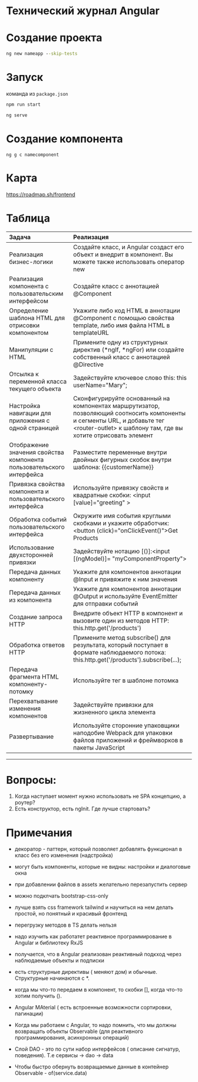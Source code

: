 # Технический журнал Angular

# Создание проекта

```cmd
ng new nameapp --skip-tests
```

# Запуск

команда из ```package.json```
```cmd
npm run start
```

```cmd
ng serve
```

# Создание компонента

```
ng g c namecomponent 
```


# Карта 

https://roadmap.sh/frontend


# Таблица

|Задача|Реализация|
|:---|:---|
|Реализация бизнес-логики|Создайте класс, и Angular создаст его объект и внедрит в компонент. Вы можете также использовать оператор new|
|Реализация компонента с пользовательским интерфейсом|Создайте класс с аннотацией @Component|
|Определение шаблона HTML для отрисовки компонентом|Укажите либо код HTML в аннотации @Component с помощью свойства template, либо имя файла HTML в templateURL|
|Манипуляции с HTML|Примените одну из структурных директив (*ngIf, *ngFor) или создайте собственный класс с аннотацией @Directive|
|Отсылка к переменной класса текущего объекта|Задействуйте ключевое слово this: this userName="Mary";|
|Настройка навигации для приложения с одной страницей|Сконфигурируйте основанный на компонентах  маршрутизатор, позволяющий соотносить компоненты  и сегменты URL, и добавьте тег \<router-outlet> к шаблону там, где вы хотите отрисовать элемент|
|Отображение значения свойства компонента пользовательского интерфейса|Разместите переменные внутри двойных фигурных скобок внутри шаблона: {{customerName}}|
|Привязка свойства компонента и пользовательского интерфейса|Используйте привязку свойств и квадратные скобки: <input [value]="greeting" >|
|Обработка событий пользовательского интерфейса|Окружите имя события круглыми скобками и укажите  обработчик: <button (click)="onClickEvent()">Get Products</button>|
|Использование двухсторонней привязки|Задействуйте нотацию [()]:<input [(ngModel)]= "myComponentProperty">|
|Передача данных компоненту|Укажите для компонентов аннотации @Input и привяжите к ним значения|
|Передача данных из компонента|Укажите для компонентов аннотации @Output  и используйте EventEmitter для отправки событий|
|Создание запроса HTTP|Внедрите объект HTTP в компонент и вызовите один из методов HTTP: this.http.get('/products')|
|Обработка ответов HTTP|Примените метод subscribe() для результата, который поступает в формате наблюдаемого потока: this.http.get('/products').subscribe(...);|
|Передача фрагмента HTML компоненту-потомку|Используйте тег <ng-content> в шаблоне потомка|
|Перехватывание изменения компонентов|Задействуйте привязки для жизненного цикла элемента|
|Развертывание|Используйте сторонние упаковщики наподобие Webpack для упаковки файлов приложений и фреймворков в пакеты JavaScript|



---


# Вопросы:

1. Когда наступает момент нужно использовать не SPA концепцию, а роутер?
2. Есть конструктор, есть ngInit. Где лучше стартовать?

# Примечания

- декоратор - паттерн, который позволяет добавлять функционал в класс без его изменения (надстройка)

- могут быть компоненты, которые не видны: настройки и диалоговые окна

- при добавлении файлов в assets желательно перезапустить сервер

- можно подклчать bootstrap-css-only

- лучше взять css framework tailwind и научиться на нем делать простой, но понятный и красивый фронтенд

- перегрузку методов в TS делать нельзя

- надо изучить как работатет реактивное программирование в Angular и библиотеку RxJS

- получается, что в Angular реализован реактивный подкход через наблюдаемые объекты и подписки

- есть структурные директивы ( меняют дом) и обычные. Структурные начинаются с *.

- когда мы что-то передаем в компонент, то скобки [], когда что-то хотим получить ().

- Angular MAterial ( есть встроенные возможности сортировки, пагинации)

- Когда мы работаем с Angular, то надо помнить, что мы должны возвращать объекты Observable (для реактивного программирования, асинхронных операций)

- Слой DAO - это по сути набор интерфейсов ( описание сигнатур, поведения). Т.е сервисы -> dao -> data

- Чтобы быстро обернуть возвращаемые данные в контейнер Observable - of(service.data)
